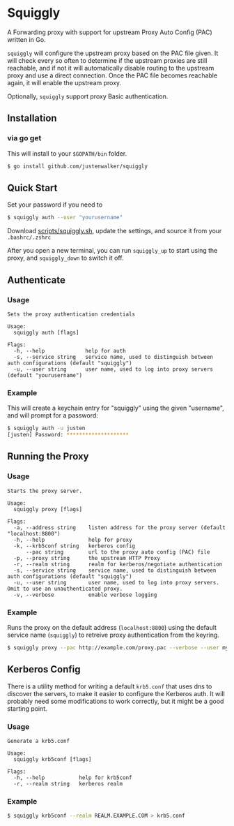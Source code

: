 # Squiggly

A Forwarding proxy with support for upstream Proxy Auto Config (PAC) written in Go.

`squiggly` will configure the upstream proxy based on the PAC file given. It will check every so often to determine if the upstream proxies are still reachable, and if not it will automatically disable routing to the upstream proxy and use a direct connection. Once the PAC file becomes reachable again, it will enable the upstream proxy.

Optionally, `squiggly` support proxy Basic authentication.

## Installation

### via go get

This will install to your `$GOPATH/bin` folder.

```bash
$ go install github.com/justenwalker/squiggly
```

## Quick Start

Set your password if you need to

```bash
$ squiggly auth --user "yourusername"
```

Download [scripts/squiggly.sh](./scripts/squiggly.sh), update the settings, and source it from your `.bashrc/.zshrc`

After you open a new terminal, you can run `squiggly_up` to start using the proxy, and `squiggly_down` to switch it off.

## Authenticate

### Usage

```
Sets the proxy authentication credentials

Usage:
  squiggly auth [flags]

Flags:
  -h, --help             help for auth
  -s, --service string   service name, used to distinguish between auth configurations (default "squiggly")
  -u, --user string      user name, used to log into proxy servers (default "yourusername")
```

### Example

This will create a keychain entry for "squiggly" using the given "username", and will prompt for a password:

```bash
$ squiggly auth -u justen
[justen] Password: ********************
```

## Running the Proxy

### Usage

```
Starts the proxy server.

Usage:
  squiggly proxy [flags]

Flags:
  -a, --address string    listen address for the proxy server (default "localhost:8800")
  -h, --help              help for proxy
  -k, --krb5conf string   kerberos config
      --pac string        url to the proxy auto config (PAC) file
  -p, --proxy string      the upstream HTTP Proxy
  -r, --realm string      realm for kerberos/negotiate authentication
  -s, --service string    service name, used to distinguish between auth configurations (default "squiggly")
  -u, --user string       user name, used to log into proxy servers. Omit to use an unauthenticated proxy.
  -v, --verbose           enable verbose logging
```

### Example

Runs the proxy on the default address (`localhost:8800`) using the default service name (`squiggly`) to retreive proxy authentication from the keyring.

```bash
$ squiggly proxy --pac http://example.com/proxy.pac --verbose --user myusername
```

## Kerberos Config

There is a utility method for writing a default `krb5.conf` that uses dns to discover the servers, to make it easier to configure the Kerberos auth.
It will probably need some modifications to work correctly, but it might be a good starting point.

### Usage

```
Generate a krb5.conf

Usage:
  squiggly krb5conf [flags]

Flags:
  -h, --help           help for krb5conf
  -r, --realm string   kerberos realm
```

### Example

```bash
$ squiggly krb5conf --realm REALM.EXAMPLE.COM > krb5.conf
```